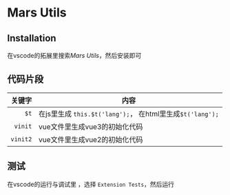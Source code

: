 # Mars Utils

## Installation

在vscode的拓展里搜索*Mars Utils*，然后安装即可

## 代码片段

| 关键字  | 内容 |
| -------: | ------- |
| `$t`   | 在js里生成 `this.$t('lang');`， 在html里生成`$t('lang');` |
| `vinit`   | vue文件里生成vue3的初始化代码 |
| `vinit2`   | vue文件里生成vue2的初始化代码 |

## 测试

在vscode的运行与调试里 ，选择 `Extension Tests`，然后运行
